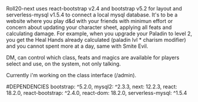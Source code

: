 Roll20-next uses react-bootstrap v2.4 and bootstrap v5.2 for layout and serverless-mysql v1.5.4 to connect a local mysql database. 
It's to be a website where you play d&d with your friends with minimun effort or concern about updating your character sheet, applying all feats and calculating damage.
For example, when you upgrade your Paladin to level 2, you get the Heal Hands already calculated (paladin lvl * charism modifier) and you cannot spent more at a day, same with Smite Evil.

DM, can control which class, feats and magics are available for players select and use, on the system, not only talking.

Currently i'm working on the class interface (/admin).

#DEPENDENCIES
  bootstrap: ^5.2.0,
  mysql2: ^2.3.3,
  next: 12.2.3,
  react: 18.2.0,
  react-bootstrap: ^2.4.0,
  react-dom: 18.2.0,
  serverless-mysql: ^1.5.4
